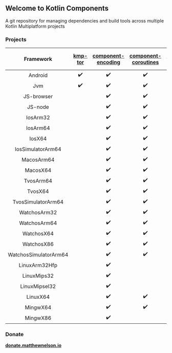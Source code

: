 ## Welcome to Kotlin Components

A git repository for managing dependencies and build tools across multiple Kotlin Multiplatform projects

### Projects

|       Framework       | [kmp-tor](https://github.com/05nelsonm/kmp-tor) | [component-encoding](https://github.com/05nelsonm/component-encoding) | [component-coroutines](https://github.com/05nelsonm/component-coroutines) | [component-request](https://github.com/05nelsonm/component-request) | [component-build-configuration](https://github.com/05nelsonm/component-build-configuration) |
| :-------------------: | :---------------------------: | :---------------------------: | :---------------------------: | :---------------------------: | :---------------------------: |
| Android               | ✔️                             | ✔️                             | ✔️                             | ✔️                             | ✔️                             |
| Jvm                   | ✔️                             | ✔️                             | ✔️                             | ✔️                             | ✔️                             |
| JS-browser            |                               | ✔️                             | ✔️                             | ✔️                             | ✔️                             |
| JS-node               |                               | ✔️                             | ✔️                             | ✔️                             | ✔️                             |
| IosArm32              |                               | ✔️                             | ✔️                             | ✔️                             | ✔️                             |
| IosArm64              |                               | ✔️                             | ✔️                             | ✔️                             | ✔️                             |
| IosX64                |                               | ✔️                             | ✔️                             | ✔️                             | ✔️                             |
| IosSimulatorArm64     |                               | ✔️                             | ✔️                             | ✔️                             | ✔️                             |
| MacosArm64            |                               | ✔️                             | ✔️                             | ✔️                             | ✔️                             |
| MacosX64              |                               | ✔️                             | ✔️                             | ✔️                             | ✔️                             |
| TvosArm64             |                               | ✔️                             | ✔️                             | ✔️                             | ✔️                             |
| TvosX64               |                               | ✔️                             | ✔️                             | ✔️                             | ✔️                             |
| TvosSimulatorArm64    |                               | ✔️                             | ✔️                             | ✔️                             | ✔️                             |
| WatchosArm32          |                               | ✔️                             | ✔️                             | ✔️                             | ✔️                             |
| WatchosArm64          |                               | ✔️                             | ✔️                             | ✔️                             | ✔️                             |
| WatchosX64            |                               | ✔️                             | ✔️                             | ✔️                             | ✔️                             |
| WatchosX86            |                               | ✔️                             | ✔️                             | ✔️                             | ✔️                             |
| WatchosSimulatorArm64 |                               | ✔️                             | ✔️                             | ✔️                             | ✔️                             |
| LinuxArm32Hfp         |                               | ✔️                             |                               |                               | ✔️                             |
| LinuxMips32           |                               | ✔️                             |                               |                               | ✔️                             |
| LinuxMipsel32         |                               | ✔️                             |                               |                               | ✔️                             |
| LinuxX64              |                               | ✔️                             | ✔️                             | ✔️                             | ✔️                             |
| MingwX64              |                               | ✔️                             | ✔️                             | ✔️                             | ✔️                             |
| MingwX86              |                               | ✔️                             |                               |                               | ✔️                             |

### Donate

**[donate.matthewnelson.io](https://donate.matthewnelson.io)**
